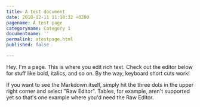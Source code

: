 ```yaml
---
title: A test document
date: 2018-12-11 11:10:32 +0200
pagename: A test page
categoryname: Category 1
documentname: ''
permalink: atestpage.html
published: false

---
```

Hey. I'm a page. This is where you edit rich text. Check out the editor below for stuff like bold, italics, and so on. By the way, keyboard short cuts work!

If you want to see the Markdown itself, simply hit the three dots in the upper right corner and select "Raw Editor". Tables, for example, aren't supported yet so that's one example where you'd need the Raw Editor.